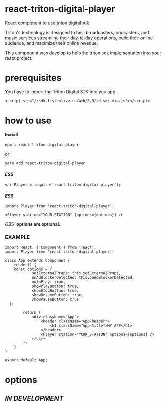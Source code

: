 # react-triton-digital-player
React component to use [triton digital](https://www.tritondigital.com/) sdk

Triton's technology is designed to help broadcasters, podcasters, and music services streamline their day-to-day operations, build their online audience, and maximize their online revenue.

This component was develop to help the triton sdk implemantation into your react project.

# prerequisites
You have to import the Triton Digital SDK into you app.

```
<script src="//sdk.listenlive.co/web/2.9/td-sdk.min.js"></script>
```

# how to use

#### Install
```
npm i react-triton-digital-player
```
or
```
yarn add react-triton-digital-player
```

#### *ES5*
```
var Player = require('react-triton-digital-player');
```

#### *ES6*
```
import Player from 'react-triton-digital-player';
```

```
<Player station="YOUR_STATION" [options={options}] />
```

*OBS:* **options are optional.** 

### EXAMPLE

```
import React, { Component } from 'react';
import Player from 'react-triton-digital-player';

class App extends Component {
	render() {
	const options = {
			setExternalProps: this.setExternalProps,
			onAdBlockerDetected: this.onAdBlockerDetected,
			autoPlay: true,
			showPlayButton: true,
			showStopButton: true,
			showResumeButton: true,
			showPauseButton: true
  };
  		
		return (
			<div className="App">
				<header className="App-header">
					<h1 className="App-title">MY APP</h1>
				</header>
				<Player station="YOUR_STATION" options={options} />
			</div>
		);
	}
}

export default App;
```

# options

## *IN DEVELOPMENT*
